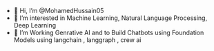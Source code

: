 - 👋 Hi, I’m @MohamedHussain05 
- 👀 I’m interested in Machine Learning, Natural Language Processing, Deep Learning
- 🌱 I’m Working  Genrative AI and to Build Chatbots using Foundation Models using langchain , langgraph , crew ai


<!---

--->

